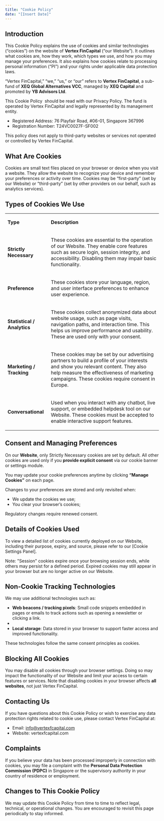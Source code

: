 ```yaml
---
title: "Cookie Policy"
date: "[Insert Date]"
---
```


## **Introduction**

This Cookie Policy explains the use of cookies and similar technologies (“cookies”) on the website of **Vertex FinCapital** (“our Website”). It outlines what cookies are, how they work, which types we use, and how you may manage your preferences. It also explains how cookies relate to processing personal information (“PI”) and your rights under applicable data protection laws.

“Vertex FinCapital,” “we,” “us,” or “our” refers to **Vertex FinCapital**, a sub-fund of **XEQ Global Alternatives VCC**, managed by **XEQ Capital** and promoted by **YB Advisors Ltd**.

This Cookie Policy  should be read with our Privacy Policy. The fund is operated by Vertex FinCapital and legally represented by its management entity.

- Registered Address: 76 Playfair Road, #06-01, Singapore 367996
- Registration Number: T24VC0027F-SF002

This policy does not apply to third-party websites or services not operated or controlled by Vertex FinCapital.

## **What Are Cookies**

Cookies are small text files placed on your browser or device when you visit a website. They allow the website to recognize your device and remember your preferences or activity over time. Cookies may be “first-party” (set by our Website) or “third-party” (set by other providers on our behalf, such as analytics services).

## **Types of Cookies We Use**

<table>
<tbody>
<tr>
<td>
<p><strong>Type</strong></p>
</td>
<td>
<p><strong>Description</strong></p>
</td>
</tr>
<tr>
<td>
<p><strong>Strictly Necessary</strong></p>
</td>
<td>
<p>These cookies are essential to the operation of our Website. They enable core features such as secure login, session integrity, and accessibility. Disabling them may impair basic functionality.</p>
</td>
</tr>
<tr>
<td>
<p><strong>Preference</strong></p>
</td>
<td>
<p>These cookies store your language, region, and user interface preferences to enhance user experience.</p>
</td>
</tr>
<tr>
<td>
<p><strong>Statistical / Analytics</strong></p>
</td>
<td>
<p>These cookies collect anonymized data about website usage, such as page visits, navigation paths, and interaction time. This helps us improve performance and usability. These are used only with your consent.</p>
</td>
</tr>
<tr>
<td>
<p><strong>Marketing / Tracking</strong></p>
</td>
<td>
<p>These cookies may be set by our advertising partners to build a profile of your interests and show you relevant content. They also help measure the effectiveness of marketing campaigns. These cookies require consent in Europe.</p>
</td>
</tr>
<tr>
<td>
<p><strong>Conversational</strong></p>
</td>
<td>
<p>Used when you interact with any chatbot, live support, or embedded helpdesk tool on our Website. These cookies must be accepted to enable interactive support features.</p>
</td>
</tr>
</tbody>
</table>

## **Consent and Managing Preferences**

On our **Website**, only Strictly Necessary cookies are set by default. All other cookies are used only if you **provide explicit consent** via our cookie banner or settings module.

You may update your cookie preferences anytime by clicking **“Manage Cookies”** on each page.

Changes to your preferences are stored and only revisited when:

- We update the cookies we use;
- You clear your browser’s cookies;

Regulatory changes require renewed consent.

## **Details of Cookies Used**

To view a detailed list of cookies currently deployed on our Website, including their purpose, expiry, and source, please refer to our \[Cookie Settings Panel\].

Note: "Session" cookies expire once your browsing session ends, while others may persist for a defined period. Expired cookies may still appear in your browser but are no longer active on our Website.

## **Non-Cookie Tracking Technologies**

We may use additional technologies such as:

- **Web beacons / tracking pixels**: Small code snippets embedded in pages or emails to track actions such as opening a newsletter or clicking a link.
-
- **Local storage**: Data stored in your browser to support faster access and improved functionality.

These technologies follow the same consent principles as cookies.

## **Blocking All Cookies**

You may disable all cookies through your browser settings. Doing so may impact the functionality of our Website and limit your access to certain features or services. Note that disabling cookies in your browser affects **all websites**, not just Vertex FinCapital.

## **Contacting Us**

If you have questions about this Cookie Policy or wish to exercise any data protection rights related to cookie use, please contact Vertex FinCapital at:

- Email: info@vertexfcapital.com
- Website: vertexfcapital.com

## **Complaints**

If you believe your data has been processed improperly in connection with cookies, you may file a complaint with the **Personal Data Protection Commission (PDPC)** in Singapore or the supervisory authority in your country of residence or employment.

## **Changes to This Cookie Policy**

We may update this Cookie Policy from time to time to reflect legal, technical, or operational changes. You are encouraged to revisit this page periodically to stay informed.
